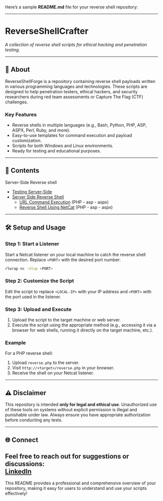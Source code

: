 Here’s a sample **README.md** file for your reverse shell repository:

---

# ReverseShellCrafter 
*A collection of reverse shell scripts for ethical hacking and penetration testing.*

---

## 🚀 **About**  
ReverseShellForge is a repository containing reverse shell payloads written in various programming languages and technologies. These scripts are designed to help penetration testers, ethical hackers, and security researchers during red team assessments or Capture The Flag (CTF) challenges.

### **Key Features**  
- Reverse shells in multiple languages (e.g., Bash, Python, PHP, ASP, ASPX, Perl, Ruby, and more).  
- Easy-to-use templates for command execution and payload customization.  
- Scripts for both Windows and Linux environments.  
- Ready for testing and educational purposes.  

---

## 📂 **Contents**  
Server-Side Reverse shell

- [Testing Server-Side](https://github.com/MGamalCYSEC/ReverseShellCrafter/blob/main/Server-Side%20Reverse%20shell/Testing%20Server-Side.md) 
- [Server Side Reverse Shell](https://github.com/MGamalCYSEC/ReverseShellCrafter/tree/main/Server-Side%20Reverse%20shell)
  - [URL Command Execution](https://github.com/MGamalCYSEC/ReverseShellCrafter/tree/main/Server-Side%20Reverse%20shell/URL-Command-Execution) (PHP - asp - aspx)
  - [Reverse Shell Using NetCat](https://github.com/MGamalCYSEC/ReverseShellCrafter/tree/main/Server-Side%20Reverse%20shell/ReverseShell%20Using%20NetCat) (PHP - asp - aspx)

---

## 🛠 **Setup and Usage**  

### **Step 1**: Start a Listener  
Start a Netcat listener on your local machine to catch the reverse shell connection. Replace `<PORT>` with the desired port number:  
```bash
rlwrap nc -nlvp <PORT>
```

### **Step 2**: Customize the Script  
Edit the script to replace `<LOCAL-IP>` with your IP address and `<PORT>` with the port used in the listener.

### **Step 3**: Upload and Execute  
1. Upload the script to the target machine or web server.  
2. Execute the script using the appropriate method (e.g., accessing it via a browser for web shells, running it directly on the target machine, etc.).  

### **Example**  
For a PHP reverse shell:  
1. Upload `reverse.php` to the server.  
2. Visit `http://<target>/reverse.php` in your browser.  
3. Receive the shell on your Netcat listener.

---

## ⚠️ **Disclaimer**  
This repository is intended **only for legal and ethical use**. Unauthorized use of these tools on systems without explicit permission is illegal and punishable under law. Always ensure you have appropriate authorization before conducting any tests.

---

## 🌐 **Connect**  
Feel free to reach out for suggestions or discussions:  
[LinkedIn](https://www.linkedin.com/in/mgamal202/)
---

This README provides a professional and comprehensive overview of your repository, making it easy for users to understand and use your scripts effectively!
